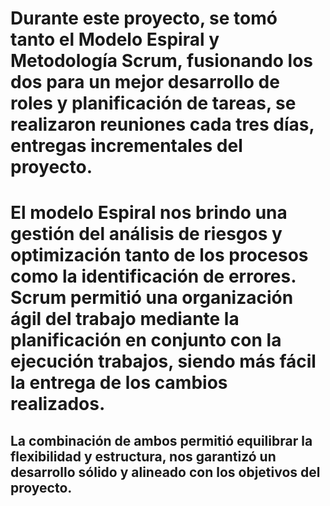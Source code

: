 

# Durante este proyecto, se tomó tanto el Modelo Espiral y Metodología Scrum, fusionando los dos para un mejor desarrollo de roles y planificación de tareas, se realizaron reuniones cada tres días, entregas incrementales del proyecto.

# El modelo Espiral nos brindo una gestión del análisis de riesgos y optimización tanto de los procesos como la identificación de errores. Scrum permitió una organización ágil del trabajo mediante la planificación en conjunto con la ejecución trabajos, siendo más fácil la entrega de los cambios realizados.

## La combinación de ambos permitió equilibrar la flexibilidad y estructura, nos garantizó un desarrollo sólido y alineado con los objetivos del proyecto.
